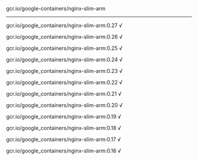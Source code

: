 gcr.io/google-containers/nginx-slim-arm 

----
gcr.io/google_containers/nginx-slim-arm:0.27 √

gcr.io/google_containers/nginx-slim-arm:0.26 √

gcr.io/google_containers/nginx-slim-arm:0.25 √

gcr.io/google_containers/nginx-slim-arm:0.24 √

gcr.io/google_containers/nginx-slim-arm:0.23 √

gcr.io/google_containers/nginx-slim-arm:0.22 √

gcr.io/google_containers/nginx-slim-arm:0.21 √

gcr.io/google_containers/nginx-slim-arm:0.20 √

gcr.io/google_containers/nginx-slim-arm:0.19 √

gcr.io/google_containers/nginx-slim-arm:0.18 √

gcr.io/google_containers/nginx-slim-arm:0.17 √

gcr.io/google_containers/nginx-slim-arm:0.16 √

